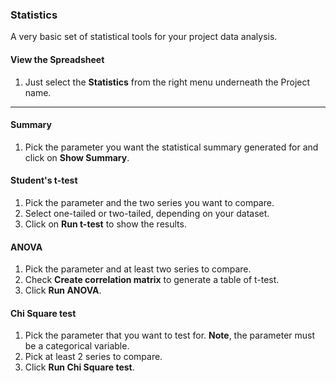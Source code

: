 ### Statistics
A very basic set of statistical tools for your project data analysis.

#### View the Spreadsheet
1. Just select the **<i class="fa fa-bar-chart"></i> Statistics** from the right menu underneath the Project name.

***

#### Summary
1. Pick the parameter you want the statistical summary generated for and click on **Show Summary**.

#### Student's t-test
1. Pick the parameter and the two series you want to compare.
2. Select one-tailed or two-tailed, depending on your dataset.
3. Click on **Run t-test** to show the results.

#### ANOVA
1. Pick the parameter and at least two series to compare.
2. Check **Create correlation matrix** to generate a table of t-test.
3. Click **Run ANOVA**.

#### Chi Square test
1. Pick the parameter that you want to test for. **Note**, the parameter must be a categorical variable.
2. Pick at least 2 series to compare.
3. Click **Run Chi Square test**.
